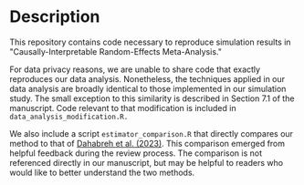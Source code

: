 # Description
This repository contains code necessary to reproduce simulation results in "Causally-Interpretable Random-Effects Meta-Analysis." 

For data privacy reasons, we are unable to share code that exactly reproduces our data analysis. Nonetheless, the techniques applied
in our data analysis are broadly identical to those implemented in our simulation study. The small exception to this similarity
is described in Section 7.1 of the manuscript. Code relevant to that modification is included in `data_analysis_modification.R.`

We also include a script `estimator_comparison.R` that directly compares our method to that of [Dahabreh et al. (2023)](https://onlinelibrary.wiley.com/doi/abs/10.1111/biom.13716). This comparison emerged from
helpful feedback during the review process. The comparison is not referenced directly in our manuscript, but may be helpful to readers
who would like to better understand the two methods.
